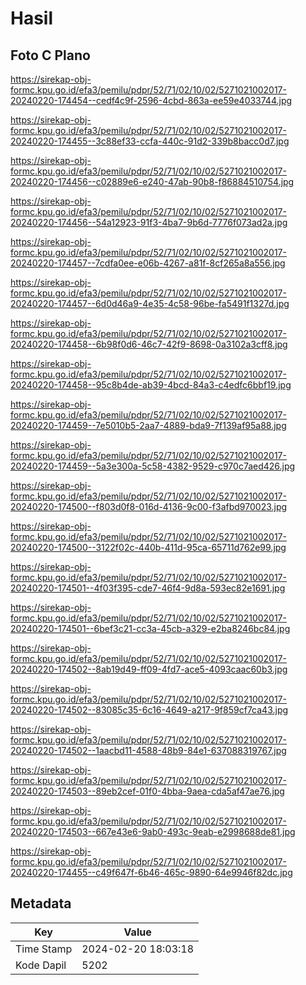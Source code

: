 # Hasil

## Foto C Plano

https://sirekap-obj-formc.kpu.go.id/efa3/pemilu/pdpr/52/71/02/10/02/5271021002017-20240220-174454--cedf4c9f-2596-4cbd-863a-ee59e4033744.jpg

https://sirekap-obj-formc.kpu.go.id/efa3/pemilu/pdpr/52/71/02/10/02/5271021002017-20240220-174455--3c88ef33-ccfa-440c-91d2-339b8bacc0d7.jpg

https://sirekap-obj-formc.kpu.go.id/efa3/pemilu/pdpr/52/71/02/10/02/5271021002017-20240220-174456--c02889e6-e240-47ab-90b8-f86884510754.jpg

https://sirekap-obj-formc.kpu.go.id/efa3/pemilu/pdpr/52/71/02/10/02/5271021002017-20240220-174456--54a12923-91f3-4ba7-9b6d-7776f073ad2a.jpg

https://sirekap-obj-formc.kpu.go.id/efa3/pemilu/pdpr/52/71/02/10/02/5271021002017-20240220-174457--7cdfa0ee-e06b-4267-a81f-8cf265a8a556.jpg

https://sirekap-obj-formc.kpu.go.id/efa3/pemilu/pdpr/52/71/02/10/02/5271021002017-20240220-174457--6d0d46a9-4e35-4c58-96be-fa5491f1327d.jpg

https://sirekap-obj-formc.kpu.go.id/efa3/pemilu/pdpr/52/71/02/10/02/5271021002017-20240220-174458--6b98f0d6-46c7-42f9-8698-0a3102a3cff8.jpg

https://sirekap-obj-formc.kpu.go.id/efa3/pemilu/pdpr/52/71/02/10/02/5271021002017-20240220-174458--95c8b4de-ab39-4bcd-84a3-c4edfc6bbf19.jpg

https://sirekap-obj-formc.kpu.go.id/efa3/pemilu/pdpr/52/71/02/10/02/5271021002017-20240220-174459--7e5010b5-2aa7-4889-bda9-7f139af95a88.jpg

https://sirekap-obj-formc.kpu.go.id/efa3/pemilu/pdpr/52/71/02/10/02/5271021002017-20240220-174459--5a3e300a-5c58-4382-9529-c970c7aed426.jpg

https://sirekap-obj-formc.kpu.go.id/efa3/pemilu/pdpr/52/71/02/10/02/5271021002017-20240220-174500--f803d0f8-016d-4136-9c00-f3afbd970023.jpg

https://sirekap-obj-formc.kpu.go.id/efa3/pemilu/pdpr/52/71/02/10/02/5271021002017-20240220-174500--3122f02c-440b-411d-95ca-65711d762e99.jpg

https://sirekap-obj-formc.kpu.go.id/efa3/pemilu/pdpr/52/71/02/10/02/5271021002017-20240220-174501--4f03f395-cde7-46f4-9d8a-593ec82e1691.jpg

https://sirekap-obj-formc.kpu.go.id/efa3/pemilu/pdpr/52/71/02/10/02/5271021002017-20240220-174501--6bef3c21-cc3a-45cb-a329-e2ba8246bc84.jpg

https://sirekap-obj-formc.kpu.go.id/efa3/pemilu/pdpr/52/71/02/10/02/5271021002017-20240220-174502--8ab19d49-ff09-4fd7-ace5-4093caac60b3.jpg

https://sirekap-obj-formc.kpu.go.id/efa3/pemilu/pdpr/52/71/02/10/02/5271021002017-20240220-174502--83085c35-6c16-4649-a217-9f859cf7ca43.jpg

https://sirekap-obj-formc.kpu.go.id/efa3/pemilu/pdpr/52/71/02/10/02/5271021002017-20240220-174502--1aacbd11-4588-48b9-84e1-637088319767.jpg

https://sirekap-obj-formc.kpu.go.id/efa3/pemilu/pdpr/52/71/02/10/02/5271021002017-20240220-174503--89eb2cef-01f0-4bba-9aea-cda5af47ae76.jpg

https://sirekap-obj-formc.kpu.go.id/efa3/pemilu/pdpr/52/71/02/10/02/5271021002017-20240220-174503--667e43e6-9ab0-493c-9eab-e2998688de81.jpg

https://sirekap-obj-formc.kpu.go.id/efa3/pemilu/pdpr/52/71/02/10/02/5271021002017-20240220-174455--c49f647f-6b46-465c-9890-64e9946f82dc.jpg


## Metadata

| Key        | Value               |
| ---------- | ------------------- |
| Time Stamp | 2024-02-20 18:03:18 |
| Kode Dapil | 5202                |



